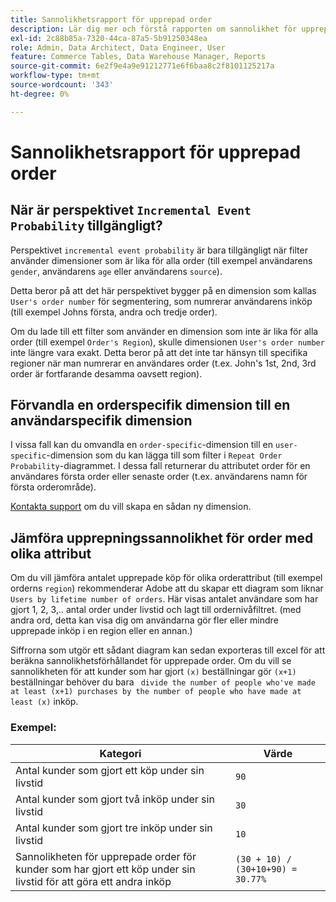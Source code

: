 ```yaml
---
title: Sannolikhetsrapport för upprepad order
description: Lär dig mer och förstå rapporten om sannolikhet för upprepad order.
exl-id: 2c88b85a-7320-44ca-87a5-5b91250348ea
role: Admin, Data Architect, Data Engineer, User
feature: Commerce Tables, Data Warehouse Manager, Reports
source-git-commit: 6e2f9e4a9e91212771e6f6baa8c2f8101125217a
workflow-type: tm+mt
source-wordcount: '343'
ht-degree: 0%

---
```


# Sannolikhetsrapport för upprepad order

## När är perspektivet `Incremental Event Probability` tillgängligt?

Perspektivet `incremental event probability` är bara tillgängligt när filter använder dimensioner som är lika för alla order (till exempel användarens `gender`, användarens `age` eller användarens `source`).

Detta beror på att det här perspektivet bygger på en dimension som kallas `User's order number` för segmentering, som numrerar användarens inköp (till exempel Johns första, andra och tredje order).

Om du lade till ett filter som använder en dimension som inte är lika för alla order (till exempel `Order's Region`), skulle dimensionen `User's order number` inte längre vara exakt. Detta beror på att det inte tar hänsyn till specifika regioner när man numrerar en användares order (t.ex. John&#39;s 1st, 2nd, 3rd order är fortfarande desamma oavsett region).

## Förvandla en orderspecifik dimension till en användarspecifik dimension

I vissa fall kan du omvandla en `order-specific`-dimension till en `user-specific`-dimension som du kan lägga till som filter i `Repeat Order Probability`-diagrammet. I dessa fall returnerar du attributet order för en användares första order eller senaste order (t.ex. användarens namn för första orderområde).

[Kontakta support](https://experienceleague.adobe.com/docs/commerce-knowledge-base/kb/troubleshooting/miscellaneous/mbi-service-policies.html?lang=sv-SE) om du vill skapa en sådan ny dimension.

## Jämföra upprepningssannolikhet för order med olika attribut

Om du vill jämföra antalet upprepade köp för olika orderattribut (till exempel orderns `region`) rekommenderar Adobe att du skapar ett diagram som liknar `Users by lifetime number of orders`. Här visas antalet användare som har gjort 1, 2, 3,.. antal order under livstid och lagt till ordernivåfiltret. (med andra ord, detta kan visa dig om användarna gör fler eller mindre upprepade inköp i en region eller en annan.)

Siffrorna som utgör ett sådant diagram kan sedan exporteras till excel för att beräkna sannolikhetsförhållandet för upprepade order. Om du vill se sannolikheten för att kunder som har gjort `(x)` beställningar gör `(x+1)` beställningar behöver du bara ` divide the number of people who've made at least (x+1) purchases by the number of people who have made at least (x)` inköp.

### Exempel:

| Kategori | Värde |
|---|---|
| Antal kunder som gjort ett köp under sin livstid | `90` |
| Antal kunder som gjort två inköp under sin livstid | `30` |
| Antal kunder som gjort tre inköp under sin livstid | `10` |
| Sannolikheten för upprepade order för kunder som har gjort ett köp under sin livstid för att göra ett andra inköp | `(30 + 10) / (30+10+90) = 30.77%` |
